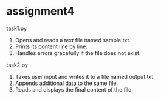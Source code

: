 # assignment4
task1.py
1.   Opens and reads a text file named sample.txt.
2.   Prints its content line by line.
3.   Handles errors gracefully if the file does not exist.
   
task2.py
1.   Takes user input and writes it to a file named output.txt.
2.   Appends additional data to the same file.
3.   Reads and displays the final content of the file.

